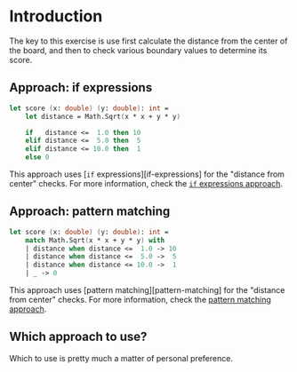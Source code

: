 # Introduction

The key to this exercise is use first calculate the distance from the center of the board, and then to check various boundary values to determine its score.

## Approach: if expressions

```fsharp
let score (x: double) (y: double): int =
    let distance = Math.Sqrt(x * x + y * y)

    if   distance <=  1.0 then 10
    elif distance <=  5.0 then  5
    elif distance <= 10.0 then  1
    else 0
```

This approach uses [`if` expressions][if-expressions] for the "distance from center" checks.
For more information, check the [`if` expressions approach][approach-if-expressions].

## Approach: pattern matching

```fsharp
let score (x: double) (y: double): int =
    match Math.Sqrt(x * x + y * y) with
    | distance when distance <=  1.0 -> 10
    | distance when distance <=  5.0 ->  5
    | distance when distance <= 10.0 ->  1
    | _ -> 0
```

This approach uses [pattern matching][pattern-matching] for the "distance from center" checks.
For more information, check the [pattern matching approach][approach-pattern-matching].

## Which approach to use?

Which to use is pretty much a matter of personal preference.

[approach-if-expressions]: https://exercism.org/tracks/fsharp/exercises/darts/approaches/if-expressions
[approach-pattern-matching]: https://exercism.org/tracks/fsharp/exercises/darts/approaches/pattern-matching
